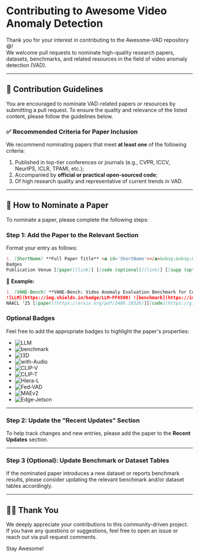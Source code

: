 # Contributing to Awesome Video Anomaly Detection

Thank you for your interest in contributing to the Awesome-VAD repository 😄!  
We welcome pull requests to nominate high-quality research papers, datasets, benchmarks, and related resources in the field of video anomaly detection (VAD).

---

## 📌 Contribution Guidelines

You are encouraged to nominate VAD-related papers or resources by submitting a pull request. To ensure the quality and relevance of the listed content, please follow the guidelines below.

### ✅ Recommended Criteria for Paper Inclusion

We recommend nominating papers that meet **at least one** of the following criteria:

1. Published in top-tier conferences or journals (e.g., CVPR, ICCV, NeurIPS, ICLR, TPAMI, etc.);
2. Accompanied by **official or practical open-sourced code**; 
3. Of high research quality and representative of current trends in VAD.

---

## 📄 How to Nominate a Paper

To nominate a paper, please complete the following steps:

### Step 1: Add the Paper to the Relevant Section

Format your entry as follows:

```markdown
1. [ShortName] **Full Paper Title** <a id='ShortName'></a>&nbsp;&nbsp;&nbsp;![New](https://img.shields.io/badge/New⭐-417FFA)  
Badges  
Publication Venue [[paper](link)] [[code (optional)](link)] [[supp (optional)](link)] [[project (optional)](link)] [[annotation (optional)](link)] [[dataset (optional)](link)] [[OpenReview (optional)](link)]
```

📌 **Example:**

```markdown
1. [VANE-Bench] **VANE-Bench: Video Anomaly Evaluation Benchmark for Conversational LMMs** <a id='VANE-Bench'></a>&nbsp;&nbsp;&nbsp;![New](https://img.shields.io/badge/New⭐-417FFA)\
![LLM](https://img.shields.io/badge/LLM-FFA500) ![benchmark](https://img.shields.io/badge/benchmark-548389) \
NAACL '25 [[paper](https://arxiv.org/pdf/2406.10326)][[code](https://github.com/rohit901/VANE-Bench)][[dataset](https://huggingface.co/datasets/rohit901/VANE-Bench)][[project](https://hananshafi.github.io/vane-benchmark/)]
```

### Optional Badges

Feel free to add the appropriate badges to highlight the paper's properties:

- ![LLM](https://img.shields.io/badge/LLM-FFA500)
- ![benchmark](https://img.shields.io/badge/benchmark-548389)
- ![I3D](https://img.shields.io/badge/I3D-35BF5C)
- ![with-Audio](https://img.shields.io/badge/with--Audio-00B2FF)
- ![CLIP-V](https://img.shields.io/badge/CLIP--V-6d4aff)
- ![CLIP-T](https://img.shields.io/badge/CLIP--T-C3B9FA)
- ![Hiera-L](https://img.shields.io/badge/Hiera--L-25D366)
- ![Fed‑VAD](https://img.shields.io/badge/Fed--VAD-E64B35)
- ![MAEv2](https://img.shields.io/badge/MAEv2-4DBBD5)
- ![Edge‑Jetson](https://img.shields.io/badge/Edge--Jetson-76B900?logo=nvidia&logoColor=white)  

---

### Step 2: Update the "Recent Updates" Section

To help track changes and new entries, please add the paper to the **Recent Updates** section.

---

### Step 3 (Optional): Update Benchmark or Dataset Tables

If the nominated paper introduces a new dataset or reports benchmark results, please consider updating the relevant benchmark and/or dataset tables accordingly.

---

## 🙌🏻 Thank You

We deeply appreciate your contributions to this community-driven project.  
If you have any questions or suggestions, feel free to open an issue or reach out via pull request comments.

Stay Awesome!
